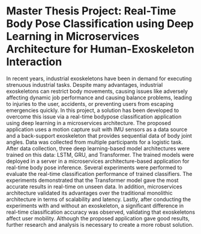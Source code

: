 # **Master Thesis Project: Real-Time Body Pose Classification using Deep Learning in Microservices Architecture for Human-Exoskeleton Interaction**

In recent years, industrial exoskeletons have been in demand for executing strenuous
industrial tasks. Despite many advantages, industrial exoskeletons can restrict body
movements, causing issues like adversely affecting dynamic job performance and
causing balance problems, leading to injuries to the user, accidents, or preventing users
from escaping emergencies quickly.
In this project, a solution has been developed to overcome this issue via a real-time bodypose
classification application using deep learning in a microservices architecture. The
proposed application uses a motion capture suit with IMU sensors as a data source and
a back-support exoskeleton that provides sequential data of body joint angles. Data was
collected from multiple participants for a logistic task. After data collection, three deep
learning-based model architectures were trained on this data: LSTM, GRU, and
Transformer. The trained models were deployed in a server in a microservices
architecture-based application for real-time body pose inference. Several experiments
were performed to evaluate the real-time classification performance of trained classifiers.
The experiments demonstrated that the Transformer model gave the most accurate
results in real-time on unseen data. In addition, microservices architecture validated its
advantages over the traditional monolithic architecture in terms of scalability and latency.
Lastly, after conducting the experiments with and without an exoskeleton, a significant
difference in real-time classification accuracy was observed, validating that exoskeletons
affect user mobility.
Although the proposed application gave good results, further research and analysis is
necessary to create a more robust solution.
